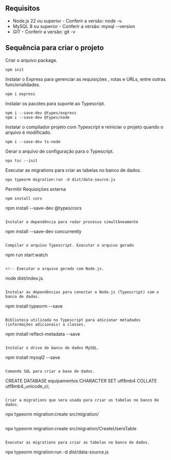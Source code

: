 ## Requisitos
* Node.js 22 ou superior - Conferir a versão: node -v.
* MySQL 8 ou superior - Conferir a versão: mysql --version
* GIT - Conferir a versão: git -v

## Sequência para criar o projeto

Criar o arquivo package.
```
npm init
```

Instalar o Express para gerenciar as requisições , rotas e URLs, entre outras funcionalidades.
```
npm i express
```

Instalar os pacotes para suporte ao Typescript.
```
npm i --save-dev @types/express
npm i --save-dev @types/node
```

Instalar o compilador projeto com Typescript e reiniciar o projeto quando o arquivo é modificado.
```
npm i --save-dev ts-node
```

Gerar o arquivo de configuração para o Typescript.
```
npx tsc --init
```

<!-- Compilar o arquivo Typescript
```
npx tsc
``` -->

Executar as migrations para criar as tabelas no banco de dados.
```
npx typeorm migration:run -d dist/data-source.js
```

Permitir Requisições externa
```
npm install cors
```
npm install --save-dev @types/cors
```

Instalar a dependência para rodar processo simultâneamente
```
npm install --save-dev concurrently
```

Compilar o arquivo Typescript. Executar o arquivo gerado
```
npm run start:watch
```

<!-- Executar o arquivo gerado com Node.js.
```
node dist/index.js.
``` -->

Instalar as dependências para conectar o Node.js (Typescript) com o banco de dados.
```
npm install typeorm --save
```

Biblioteca utilizada no Typescript para adicionar metadados (informações adicionais) a classes.
```
npm install reflect-metadata --save
```

Instalar o drive do banco de dados MySQL.
```
npm install mysql2 --save
```

Comando SQL para criar a base de dados.
```
CREATE DATABASE equipamentos CHARACTER SET utf8mb4 COLLATE utf8mb4_unicode_ci;
```

Criar a migrations que sera usada para criar as tabelas no banco de dados.
```
npx typeorm migration:create src/migration/<nome-da-migration>
```
```
npx typeorm migration:create src/migration/CreateUsersTable
```

Executar as migrations para criar as tabelas no banco de dados.
```
npx typeorm migration:run -d dist/data-source.js
```
